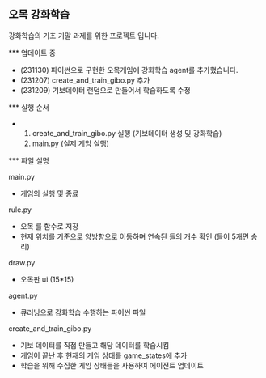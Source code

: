 ## 오목 강화학습
강화학습의 기초 기말 과제를 위한 프로젝트 입니다.

*** 업데이트 중
 - (231130) 파이썬으로 구현한 오목게임에 강화학습 agent를 추가했습니다.
 - (231207) create_and_train_gibo.py 추가
 - (231209) 기보데이터 랜덤으로 만들어서 학습하도록 수정

*** 실행 순서

 - 1. create_and_train_gibo.py 실행 (기보데이터 생성 및 강화학습)
   2. main.py (실제 게임 실행)

*** 파일 설명

main.py
 - 게임의 실행 및 종료

rule.py
 - 오목 룰 함수로 저장
 - 현재 위치를 기준으로 양방향으로 이동하며 연속된 돌의 개수 확인 (돌이 5개면 승리)

draw.py
 - 오목판 ui (15*15)

agent.py
 - 큐러닝으로 강화학습 수행하는 파이썬 파일

create_and_train_gibo.py
 - 기보 데이터를 직접 만들고 해당 데이터를 학습시킴
 - 게임이 끝난 후 현재의 게임 상태를 game_states에 추가
 - 학습을 위해 수집한 게임 상태들을 사용하여 에이전트 업데이트
